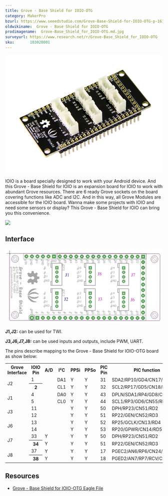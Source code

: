 ```yaml
---
title: Grove - Base Shield for IOIO-OTG
category: MakerPro
bzurl: https://www.seeedstudio.com/Grove-Base-Shield-for-IOIO-OTG-p-1613.html
oldwikiname:  Grove - Base Shield for IOIO-OTG
prodimagename:  Grove-Base_Shield_for_IOIO-OTG.md.jpg
surveyurl: https://www.research.net/r/Grove-Base_Shield_for_IOIO-OTG
sku:       103020001
---
```

![](https://github.com/SeeedDocument/Grove-Base_Shield_for_IOIO-OTG/raw/master/img/Grove-Base_Shield_for_IOIO-OTG.md.jpg)

IOIO is a board specially designed to work with your Android device. And this Grove - Base Shield for IOIO is an expansion board for IOIO to work with abundant Grove resources. There are 6 ready Grove sockets on the board covering functions like ADC and I2C. And in this way, all Grove Modules are accessible for the IOIO board. Wanna make some projects with IOIO and need some sensors or display? This Grove - Base Shield for IOIO can bring you this convenience.

[![](https://github.com/SeeedDocument/Seeed-WiKi/raw/master/docs/images/300px-Get_One_Now_Banner-ragular.png)](https://www.seeedstudio.com/Grove-Base-Shield-for-IOIO-OTG-p-1613.html)

##  Interface

![](https://github.com/SeeedDocument/Grove-Base_Shield_for_IOIO-OTG/raw/master/img/Base_Shield_for_IOIO_Interface_Function.jpg)</center>

**J1,J2:** can be used for TWI.

**J3,J6,J7,J8:** can be used inputs and outputs, include PWM, UART.

The pins describe mapping to the Grove - Base Shield for IOIO-OTG board as show below:

<center>
<table  cellspacing="0" width="40%">
<tr>
<th scope="col"> Grove Interface
</th>
<th scope="col"> IOIO Pin
</th>
<th scope="col"> A/D
</th>
<th scope="col"> I²C
</th>
<th scope="col"> PPSi
</th>
<th scope="col"> PPSo
</th>
<th scope="col"> PIC Pin
</th>
<th scope="col"> PIC function
</th></tr>
<tr>
<td rowspan="2"> J2
</td>
<td scope="row"> 1
</td>
<td>
</td>
<td> DA1
</td>
<td> Y
</td>
<td> Y
</td>
<td> 31
</td>
<td> SDA2/RP10/GD4/CN17/RF4
</td></tr>
<tr>
<th scope="row"> 2
</th>
<td>
</td>
<td> CL1
</td>
<td> Y
</td>
<td> Y
</td>
<td> 32
</td>
<td> SCL2/RP17/GD5/CN18/RF5
</td></tr>
<tr>
<td rowspan="2"> J1
</td>
<td> 4
</td>
<td>
</td>
<td> DA0
</td>
<td> Y
</td>
<td> Y
</td>
<td> 43
</td>
<td> DPLN/SDA1/RP4/GD8/CN54/RD9
</td></tr>
<tr>
<td> 5
</td>
<td>
</td>
<td> CL0
</td>
<td> Y
</td>
<td> Y
</td>
<td> 44
</td>
<td> SCL1/RP3/GD6/CN55/RD10
</td></tr>
<tr>
<td rowspan="2"> J3
</td>
<td> 11
</td>
<td>
</td>
<td>
</td>
<td> Y
</td>
<td> Y
</td>
<td> 50
</td>
<td> DPH/RP23/CN51/RD2
</td></tr>
<tr>
<td> 12
</td>
<td>
</td>
<td>
</td>
<td> Y
</td>
<td> Y
</td>
<td> 51
</td>
<td> RP22/GEN/CN52/RD3
</td></tr>
<tr>
<td rowspan="2"> J6
</td>
<td> 13
</td>
<td>
</td>
<td>
</td>
<td> Y
</td>
<td> Y
</td>
<td> 52
</td>
<td> RP25/GCLK/CN13/RD4
</td></tr>
<tr>
<td> 14
</td>
<td>
</td>
<td>
</td>
<td> Y
</td>
<td> Y
</td>
<td> 53
</td>
<td> RP20/GPWR/CN14/RD5
</td></tr>
<tr>
<td rowspan="2"> J7
</td>
<td scope="row"> 33
</td>
<td> Y
</td>
<td>
</td>
<td> Y
</td>
<td> Y
</td>
<td> 50
</td>
<td> DPH/RP23/CN51/RD2
</td></tr>
<tr>
<th scope="row"> 34
</th>
<td> Y
</td>
<td>
</td>
<td> Y
</td>
<td> Y
</td>
<td> 51
</td>
<td> RP22/GEN/CN52/RD3
</td></tr>
<tr>
<td rowspan="2"> J8
</td>
<td scope="row"> 37
</td>
<td> Y
</td>
<td>
</td>
<td> Y
</td>
<td> Y
</td>
<td> 17
</td>
<td> PGEC2/AN6/RP6/CN24/RB6
</td></tr>
<tr>
<th scope="row"> 38
</th>
<td> Y
</td>
<td>
</td>
<td> Y
</td>
<td> Y
</td>
<td> 18
</td>
<td> PGED2/AN7/RP7/RCV/CN25/RB7
</td></tr></table>
</center>

##  Resources

- [Grove - Base Shield for IOIO-OTG Eagle File](https://github.com/SeeedDocument/Grove-Base_Shield_for_IOIO-OTG/raw/master/res/Grove-Base_Shield_for_IOIO-OTG_Eagle_File.zip)
